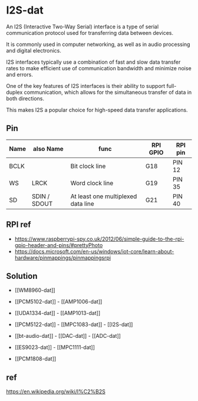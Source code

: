 
# I2S-dat 

An I2S (Interactive Two-Way Serial) interface is a type of serial communication protocol used for transferring data between devices. 

It is commonly used in computer networking, as well as in audio processing and digital electronics. 

I2S interfaces typically use a combination of fast and slow data transfer rates to make efficient use of communication bandwidth and minimize noise and errors. 

One of the key features of I2S interfaces is their ability to support full-duplex communication, which allows for the simultaneous transfer of data in both directions. 

This makes I2S a popular choice for high-speed data transfer applications.

## Pin 

| Name | also Name    | func                               | RPI GPIO | RPI pin |
| ---- | ------------ | ---------------------------------- | -------- | ------- |
| BCLK |              | Bit clock line                     | G18      | PIN 12  |
| WS   | LRCK         | Word clock line                    | G19      | PIN 35  |
| SD   | SDIN / SDOUT | At least one multiplexed data line | G21      | PIN 40  |


## RPI ref 

- https://www.raspberrypi-spy.co.uk/2012/06/simple-guide-to-the-rpi-gpio-header-and-pins/#prettyPhoto
- https://docs.microsoft.com/en-us/windows/iot-core/learn-about-hardware/pinmappings/pinmappingsrpi

## Solution 

- [[WM8960-dat]]

- [[PCM5102-dat]] - [[AMP1006-dat]]

- [[UDA1334-dat]] - [[AMP1013-dat]]

- [[PCM5122-dat]] - [[MPC1083-dat]] - [[I2S-dat]]

- [[bt-audio-dat]] - [[DAC-dat]] - [[ADC-dat]]

- [[ES9023-dat]] - [[MPC1111-dat]]

- [[PCM1808-dat]]

## ref 

https://en.wikipedia.org/wiki/I%C2%B2S

